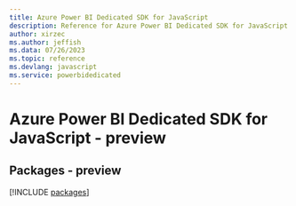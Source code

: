 ```yaml
---
title: Azure Power BI Dedicated SDK for JavaScript
description: Reference for Azure Power BI Dedicated SDK for JavaScript
author: xirzec
ms.author: jeffish
ms.data: 07/26/2023
ms.topic: reference
ms.devlang: javascript
ms.service: powerbidedicated
---
```

# Azure Power BI Dedicated SDK for JavaScript - preview
## Packages - preview
[!INCLUDE [packages](power-bi-dedicated-index.md)]